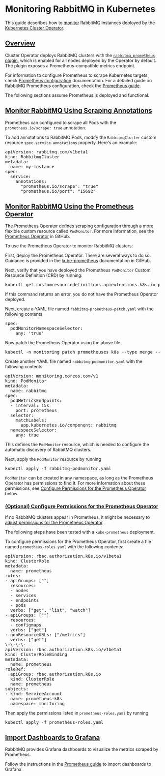# Monitoring RabbitMQ in Kubernetes

This guide describes how to [monitor](/monitoring.html) RabbitMQ instances deployed by the [Kubernetes Cluster Operator](/kubernetes/operator/operator-overview.html).

## <a id='overview' class='anchor' href='#overview'>Overview</a>

Cluster Operator deploys RabbitMQ clusters with the [`rabbitmq_prometheus` plugin](/prometheus.html), which is enabled
for all nodes deployed by the Operator by default. The plugin exposes a Prometheus-compatible metrics endpoint.

For information to configure Prometheus to scrape Kubernetes targets, check
[Prometheus configuration](https://prometheus.io/docs/prometheus/latest/configuration/configuration/#kubernetes_sd_config)
documentation.
For a detailed guide on RabbitMQ Prometheus configuration, check the [Prometheus guide](/prometheus.html).

The following sections assume Prometheus is deployed and functional.


## <a id='prom-annotations' class='anchor' href='#prom-annotations'>Monitor RabbitMQ Using Scraping Annotations</a>

Prometheus can configured to scrape all Pods with the `prometheus.io/scrape: true` annotation.

To add annotations to RabbitMQ Pods, modify the `RabbitmqCluster` custom resource `spec.service.annotations`
property. Here's an example:

<pre class='lang-yaml'>
apiVersion: rabbitmq.com/v1beta1
kind: RabbitmqCluster
metadata:
  name: my-instance
spec:
  service:
    annotations:
      "prometheus.io/scrape": "true"
      "prometheus.io/port": "15692"
</pre>


## <a id='prom-operator' class='anchor' href='#prom-operator'>Monitor RabbitMQ Using the Prometheus Operator</a>

The Prometheus Operator defines scraping configuration through a more flexible custom resource called `PodMonitor`.
For more information, see the [Prometheus Operator](https://github.com/coreos/prometheus-operator) in GitHub.

To use the Prometheus Operator to monitor RabbitMQ clusters:

First, deploy the Prometheus Operator. There are several ways to do so. Guidance is provided in the
[kube-prometheus](https://github.com/coreos/kube-prometheus/#quickstart) documentation in GitHub.

Next, verify that you have deployed the Prometheus `PodMonitor` Custom Resource Definition (CRD) by running:

<pre class="lang-bash">
kubectl get customresourcedefinitions.apiextensions.k8s.io podmonitors.monitoring.coreos.com
</pre>

If this command returns an error, you do not have the Prometheus Operator deployed.

Next, create a YAML file named `rabbitmq-prometheus-patch.yaml` with the following contents:

<pre class="lang-yaml">
spec:
  podMonitorNamespaceSelector:
    any: 'true'
</pre>

Now patch the Prometheus Operator using the above file:

<pre class="lang-bash">
kubectl -n monitoring patch prometheuses k8s --type merge --patch "$(cat rabbitmq-prometheus-patch.yaml)"
</pre>

Create another YAML file named `rabbitmq-podmonitor.yaml` with the following contents:

<pre class="lang-yaml">
apiVersion: monitoring.coreos.com/v1
kind: PodMonitor
metadata:
  name: rabbitmq
spec:
  podMetricsEndpoints:
  - interval: 15s
    port: prometheus
  selector:
    matchLabels:
      app.kubernetes.io/component: rabbitmq
  namespaceSelector:
    any: true
</pre>

This defines the `PodMonitor` resource, which is needed to configure the automatic discovery of RabbitMQ clusters.

Next, apply the `PodMonitor` resource by running

<pre class="lang-bash">
kubectl apply -f rabbitmq-podmonitor.yaml
</pre>

`PodMonitor` can be created in any namespace, as long as the Prometheus Operator has permissions to find it.
For more information about these permissions, see [Configure Permissions for the Prometheus Operator](#config-perm) below.


### <a id='config-perm' class='anchor' href='#config-perm'>(Optional) Configure Permissions for the Prometheus Operator</a>

If no RabbitMQ clusters appear in Prometheus, it might be necessary to [adjust permissions for the Prometheus Operator](https://github.com/coreos/prometheus-operator/blob/master/Documentation/rbac.md).

The following steps have been tested with a `kube-prometheus` deployment.

To configure permissions for the Prometheus Operator, first create a file named `prometheus-roles.yaml`
with the following contents:

<pre class="lang-yaml">
apiVersion: rbac.authorization.k8s.io/v1beta1
kind: ClusterRole
metadata:
  name: prometheus
rules:
- apiGroups: [""]
  resources:
  - nodes
  - services
  - endpoints
  - pods
  verbs: ["get", "list", "watch"]
- apiGroups: [""]
  resources:
  - configmaps
  verbs: ["get"]
- nonResourceURLs: ["/metrics"]
  verbs: ["get"]
\-\-\-\-
apiVersion: rbac.authorization.k8s.io/v1beta1
kind: ClusterRoleBinding
metadata:
  name: prometheus
roleRef:
  apiGroup: rbac.authorization.k8s.io
  kind: ClusterRole
  name: prometheus
subjects:
- kind: ServiceAccount
  name: prometheus-k8s
  namespace: monitoring
</pre>

Then apply the permissions listed in `prometheus-roles.yaml` by running

<pre class="lang-bash">
kubectl apply -f prometheus-roles.yaml
</pre>


## <a id='grafana' class='anchor' href='#grafana'>Import Dashboards to Grafana</a>

RabbitMQ provides Grafana dashboards to visualize the metrics scraped by Prometheus.

Follow the instructions in the [Prometheus guide](/prometheus.html#grafana-configuration)
to import dashboards to Grafana.
